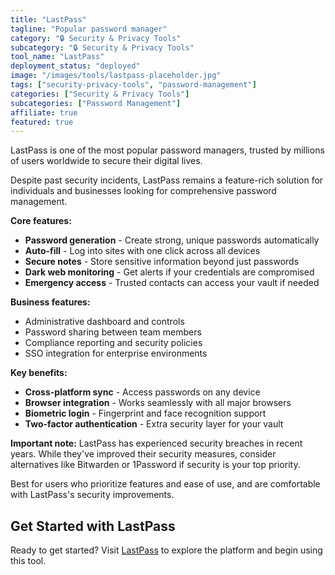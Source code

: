 ```yaml
---
title: "LastPass"
tagline: "Popular password manager"
category: "🔒 Security & Privacy Tools"
subcategory: "🔒 Security & Privacy Tools"
tool_name: "LastPass"
deployment_status: "deployed"
image: "/images/tools/lastpass-placeholder.jpg"
tags: ["security-privacy-tools", "password-management"]
categories: ["Security & Privacy Tools"]
subcategories: ["Password Management"]
affiliate: true
featured: true
---
```

LastPass is one of the most popular password managers, trusted by millions of users worldwide to secure their digital lives.

Despite past security incidents, LastPass remains a feature-rich solution for individuals and businesses looking for comprehensive password management.

**Core features:**
- **Password generation** - Create strong, unique passwords automatically
- **Auto-fill** - Log into sites with one click across all devices
- **Secure notes** - Store sensitive information beyond just passwords
- **Dark web monitoring** - Get alerts if your credentials are compromised
- **Emergency access** - Trusted contacts can access your vault if needed

**Business features:**
- Administrative dashboard and controls
- Password sharing between team members
- Compliance reporting and security policies
- SSO integration for enterprise environments

**Key benefits:**
- **Cross-platform sync** - Access passwords on any device
- **Browser integration** - Works seamlessly with all major browsers
- **Biometric login** - Fingerprint and face recognition support
- **Two-factor authentication** - Extra security layer for your vault

**Important note:** LastPass has experienced security breaches in recent years. While they've improved their security measures, consider alternatives like Bitwarden or 1Password if security is your top priority.

Best for users who prioritize features and ease of use, and are comfortable with LastPass's security improvements.

## Get Started with LastPass

Ready to get started? Visit [LastPass](https://www.lastpass.com) to explore the platform and begin using this tool.